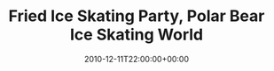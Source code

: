 ---
templateKey: event
guid: 0895afa8-6eab-11ea-99c5-002590d1d1b0
date: 2010-12-11T22:00:00+00:00
eventTime: '10pm'
title: Fried Ice Skating Party, Polar Bear Ice Skating World
artist: Fried Ice Skating Party
city: Taipei
venue: Polar Bear Ice Skating World
group: LEO37
guests: LEO37, DJ Charles, Marcus Aurelius, Bounce Girlz
---